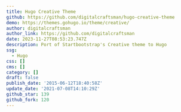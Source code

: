 ```yaml
---
title: Hugo Creative Theme
github: https://github.com/digitalcraftsman/hugo-creative-theme
demo: https://themes.gohugo.io/theme/creative/
author: digitalcraftsman
author_link: https://github.com/digitalcraftsman
date: 2023-11-27T08:53:23.747Z
description: Port of Startbootstrap's Creative theme to Hugo
ssg:
  - Hugo
css: []
cms: []
category: []
draft: false
publish_date: '2015-06-12T18:40:58Z'
update_date: '2021-07-08T14:10:29Z'
github_star: 139
github_fork: 120
---
```

